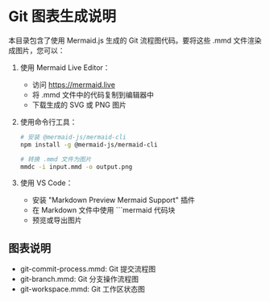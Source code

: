 # Git 图表生成说明

本目录包含了使用 Mermaid.js 生成的 Git 流程图代码。要将这些 .mmd 文件渲染成图片，您可以：

1. 使用 Mermaid Live Editor：
   - 访问 https://mermaid.live
   - 将 .mmd 文件中的代码复制到编辑器中
   - 下载生成的 SVG 或 PNG 图片

2. 使用命令行工具：
   ```bash
   # 安装 @mermaid-js/mermaid-cli
   npm install -g @mermaid-js/mermaid-cli
   
   # 转换 .mmd 文件为图片
   mmdc -i input.mmd -o output.png
   ```

3. 使用 VS Code：
   - 安装 "Markdown Preview Mermaid Support" 插件
   - 在 Markdown 文件中使用 ```mermaid 代码块
   - 预览或导出图片

## 图表说明

- git-commit-process.mmd: Git 提交流程图
- git-branch.mmd: Git 分支操作流程图
- git-workspace.mmd: Git 工作区状态图